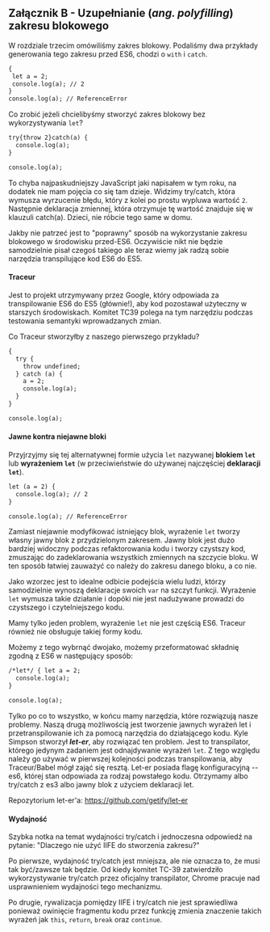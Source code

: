 ## **Załącznik B - Uzupełnianie (_ang. polyfilling_)  zakresu blokowego**

W rozdziale trzecim omówiliśmy zakres blokowy. Podaliśmy dwa przykłady generowania tego zakresu przed ES6, chodzi o `with`
i `catch`.
```markdown
{
 let a = 2;
 console.log(a); // 2
}
console.log(a); // ReferenceError
```
Co zrobić jeżeli chcielibyśmy stworzyć zakres blokowy bez wykorzystywania `let`?
```markdown
try{throw 2}catch(a) {
  console.log(a);
}

console.log(a);
```
To chyba najpaskudniejszy JavaScript jaki napisałem w tym roku, na dodatek nie mam pojęcia co się tam dzieje. 
Widzimy try/catch, która wymusza wyrzucenie błędu, który z kolei po prostu wypluwa wartość `2`. 
Następnie deklaracja zmiennej, która otrzymuje tę wartość znajduje się w klauzuli catch(a). Dzieci, nie róbcie tego same
w domu.

Jakby nie patrzeć jest to "poprawny" sposób na wykorzystanie zakresu blokowego w środowisku przed-ES6. Oczywiście nikt
nie będzie samodzielnie pisał czegoś takiego ale teraz wiemy jak radzą sobie narzędzia transpilujące kod ES6 do ES5.

#### Traceur

Jest to projekt utrzymywany przez Google, który odpowiada za transpilowanie ES6 do ES5 (głównie!), aby kod pozostawał użyteczny
w starszych środowiskach. Komitet TC39 polega na tym narzędziu podczas testowania semantyki wprowadzanych zmian.

Co Traceur stworzyłby z naszego pierwszego przykładu?
```markdown
{
  try {
    throw undefined;
  } catch (a) {
    a = 2;
    console.log(a);
  }
}

console.log(a);
```

#### Jawne kontra niejawne bloki

Przyjrzyjmy się tej alternatywnej formie użycia `let` nazywanej **blokiem `let`** lub **wyrażeniem `let`** (w przeciwieństwie do używanej
najczęściej **deklaracji `let`**).
```markdown
let (a = 2) {
  console.log(a); // 2
}

console.log(a); // ReferenceError
```
Zamiast niejawnie modyfikować istniejący blok, wyrażenie `let` tworzy własny jawny blok z przydzielonym zakresem.
Jawny blok jest dużo bardziej widoczny podczas refaktorowania kodu i tworzy czystszy kod, zmuszając do zadeklarowania 
wszystkich zmiennych na szczycie bloku. W ten sposób łatwiej zauważyć co należy do zakresu danego bloku, a co nie.

Jako wzorzec jest to idealne odbicie podejścia wielu ludzi, którzy samodzielnie wynoszą deklaracje swoich `var` na szczyt 
funkcji. Wyrażenie `let` wymusza takie działanie i dopóki nie jest nadużywane prowadzi do czystszego i czytelniejszego kodu.

Mamy tylko jeden problem, wyrażenie `let` nie jest częścią ES6. Traceur również nie obsługuje takiej formy kodu.

Możemy z tego wybrnąć dwojako, możemy przeformatować składnię zgodną z ES6 w następujący sposób:
```markdown
/*let*/ { let a = 2;
  console.log(a);
}

console.log(a);
```
Tylko po co to wszystko, w końcu mamy narzędzia, które rozwiązują nasze problemy. Naszą drugą możliwością jest tworzenie
jawnych wyrażeń let i przetranspilowanie ich za pomocą narzędzia do działającego kodu. Kyle Simpson stworzył **_let-er_**,
aby rozwiązać ten problem. Jest to transpilator, którego jedynym zadaniem jest odnajdywanie wyrażeń `let`. Z tego względu
należy go używać w pierwszej kolejności podczas transpilowania, aby Traceur/Babel mógł zająć się resztą. Let-er posiada flagę
konfiguracyjną --es6, której stan odpowiada za rodzaj powstałego kodu. Otrzymamy albo try/catch z es3 albo jawny blok z 
użyciem deklaracji let.

Repozytorium let-er'a: https://github.com/getify/let-er

#### Wydajność

Szybka notka na temat wydajności try/catch i jednoczesna odpowiedź na pytanie: "Dlaczego nie użyć IIFE do stworzenia zakresu?"

Po pierwsze, wydajność try/catch jest mniejsza, ale nie oznacza to, że musi tak być/zawsze tak będzie. Od kiedy komitet TC-39
zatwierdziło wykorzystywanie try/catch przez oficjalny transpilator, Chrome pracuje nad usprawnieniem wydajności tego mechanizmu.

Po drugie, rywalizacja pomiędzy IIFE i try/catch nie jest sprawiedliwa ponieważ owinięcie fragmentu kodu przez funkcję zmienia
znaczenie takich wyrażeń jak `this`, `return`, `break` oraz `continue`. 
